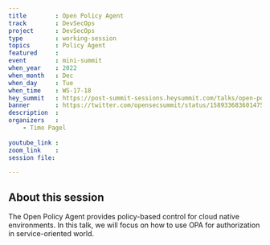 ```yaml
---
title        : Open Policy Agent
track        : DevSecOps
project      : DevSecOps
type         : working-session
topics       : Policy Agent
featured     :
event        : mini-summit
when_year    : 2022
when_month   : Dec
when_day     : Tue
when_time    : WS-17-18
hey_summit   : https://post-summit-sessions.heysummit.com/talks/open-policy-agent/
banner       : https://twitter.com/opensecsummit/status/1589336836014755840/photo/1
description  :
organizers   :
    - Timo Pagel
    
youtube_link : 
zoom_link    : 
session file: 

---
```



## About this session
The Open Policy Agent provides policy-based control for cloud native environments. In this talk, we will focus on how to use OPA for authorization in service-oriented world.
